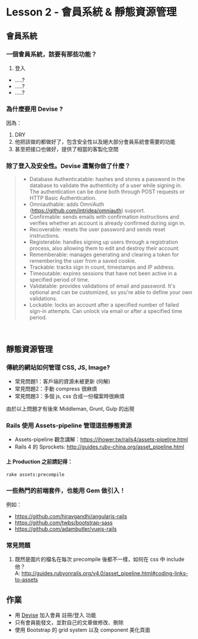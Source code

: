 # Lesson 2 - 會員系統 & 靜態資源管理

## 會員系統

### 一個會員系統，該要有那些功能？
1. 登入
* .....?
* .....?
* .....?

### 為什麼要用 Devise ?

因為：
1. DRY
2. 他把該做的都做好了，包含安全性以及絕大部分會員系統會需要的功能
3. 甚至把接口也做好，提供了相當的客製化空間

### 除了登入及安全性。Devise 還幫你做了什麼？
> * Database Authenticatable: hashes and stores a password in the database to validate the authenticity of a user while signing in. The authentication can be done both through POST requests or HTTP Basic Authentication.
> * Omniauthable: adds OmniAuth (https://github.com/intridea/omniauth) support.
> * Confirmable: sends emails with confirmation instructions and verifies whether an account is already confirmed during sign in.
> * Recoverable: resets the user password and sends reset instructions.
> * Registerable: handles signing up users through a registration process, also allowing them to edit and destroy their account.
> * Rememberable: manages generating and clearing a token for remembering the user from a saved cookie.
> * Trackable: tracks sign in count, timestamps and IP address.
> * Timeoutable: expires sessions that have not been active in a specified period of time.
> * Validatable: provides validations of email and password. It's optional and can be customized, so you're able to define your own validations.
> * Lockable: locks an account after a specified number of failed sign-in attempts. Can unlock via email or after a specified time period.

<br>

## 靜態資源管理

### 傳統的網站如何管理 CSS, JS, Image?
* 常見問題1：客戶端的資源未被更新 (何解)
* 常見問題2：手動 compress 很麻煩
* 常見問題3：多個 js, css 合成一份檔案時很麻煩

由於以上問題才有後來 Middleman, Grunt, Gulp 的出現


### Rails 使用 Assets-pipeline 管理這些靜態資源
* Assets-pipeline 觀念講解：https://ihower.tw/rails4/assets-pipeline.html
* Rails 4 的 Sprockets: http://guides.ruby-china.org/asset_pipeline.html

#### 上 Production 之前請記得：
```
rake assets:precompile
```

### 一些熱門的前端套件，也能用 Gem 做引入！
例如：
* https://github.com/hiravgandhi/angularjs-rails
* https://github.com/twbs/bootstrap-sass
* https://github.com/adambutler/vuejs-rails

### 常見問題
1. 既然是圖片的檔名在每次 precompile 後都不一樣，如何在 css 中 include 他？  
A: http://guides.rubyonrails.org/v4.0/asset_pipeline.html#coding-links-to-assets

## 作業
* 用 [Devise](https://github.com/plataformatec/devise) 加入會員 註冊/登入 功能
* 只有會員能發文，並對自己的文章做修改、刪除
* 使用 Bootstrap 的 grid system 以及 component 美化頁面



